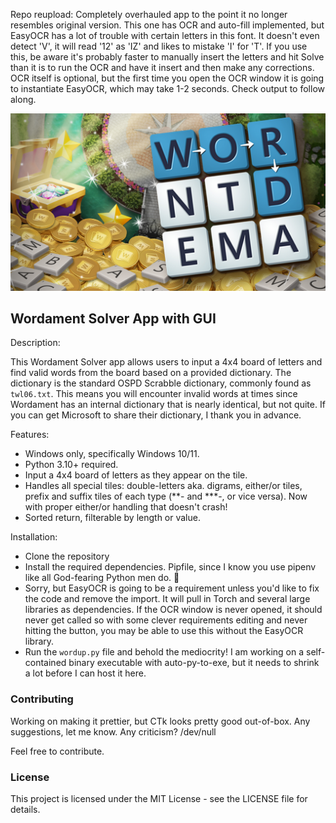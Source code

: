 Repo reupload: Completely overhauled app to the point it no longer resembles original version. This one has OCR and auto-fill implemented, but EasyOCR has a lot of trouble with certain letters in this font. It doesn't even detect 'V', it will read '12' as 'IZ' and likes to mistake 'I' for 'T'. If you use this, be aware it's probably faster to manually insert the letters and hit Solve than it is to run the OCR and have it insert and then make any corrections. OCR itself is optional, but the first time you open the OCR window it is going to instantiate EasyOCR, which may take 1-2 seconds. Check output to follow along.


![Don't sue me](/assets/wm2.png)

## Wordament Solver App with GUI
Description:

This Wordament Solver app allows users to input a 4x4 board of letters and find valid words from the board based on a provided dictionary. The dictionary is the standard OSPD Scrabble dictionary, commonly found as ``twl06.txt``. This means you will encounter invalid words at times since Wordament has an internal dictionary that is nearly identical, but not quite. If you can get Microsoft to share their dictionary, I thank you in advance.

Features:
- Windows only, specifically Windows 10/11.
- Python 3.10+ required.
- Input a 4x4 board of letters as they appear on the tile.
- Handles all special tiles: double-letters aka. digrams, either/or tiles, prefix and suffix tiles of each type (**- and ***-, or vice versa). Now with proper either/or handling that doesn't crash!
- Sorted return, filterable by length or value.

  
Installation:

- Clone the repository
- Install the required dependencies. Pipfile, since I know you use pipenv like all God-fearing Python men do. 👼
- Sorry, but EasyOCR is going to be a requirement unless you'd like to fix the code and remove the import. It will pull in Torch and several large libraries as dependencies. If the OCR window is never opened, it should never get called so with some clever requirements editing and never hitting the button, you may be able to use this without the EasyOCR library.
- Run the `wordup.py` file and behold the mediocrity! I am working on a self-contained binary executable with auto-py-to-exe, but it needs to shrink a lot before I can host it here.


### Contributing

Working on making it prettier, but CTk looks pretty good out-of-box. Any suggestions, let me know. Any criticism? /dev/null

Feel free to contribute.

### License

This project is licensed under the MIT License - see the LICENSE file for details.
